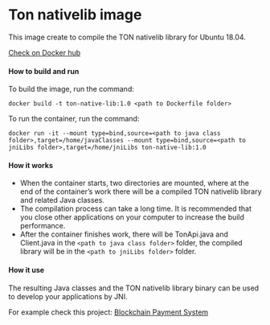 # Ton nativelib image
This image create to compile the TON nativelib library for Ubuntu 18.04.

[Check on Docker hub](https://hub.docker.com/r/pogrebnoy/ton-native-lib)
#### How to build and run
To build the image, run the command:
```
docker build -t ton-native-lib:1.0 <path to Dockerfile folder>
```
To run the container, run the command:
```
docker run -it --mount type=bind,source=<path to java class folder>,target=/home/javaClasses --mount type=bind,source=<path to jniLibs folder>,target=/home/jniLibs ton-native-lib:1.0
```
#### How it works
- When the container starts, two directories are mounted, where at the end of the container’s work there will be a compiled TON nativelib library and related Java classes. 
- The compilation process can take a long time. It is recommended that you close other applications on your computer to increase the build performance.
- After the container finishes work, there will be TonApi.java and Client.java in the `<path to java class folder>` folder, the compiled library will be in the `<path to jniLibs folder>` folder.

#### How it use

The resulting Java classes and the TON nativelib library binary can be used to develop your applications by JNI.

For example check this project: [Blockchain Payment System](https://github.com/dsx-tech/Blockchain-Payment-System)
